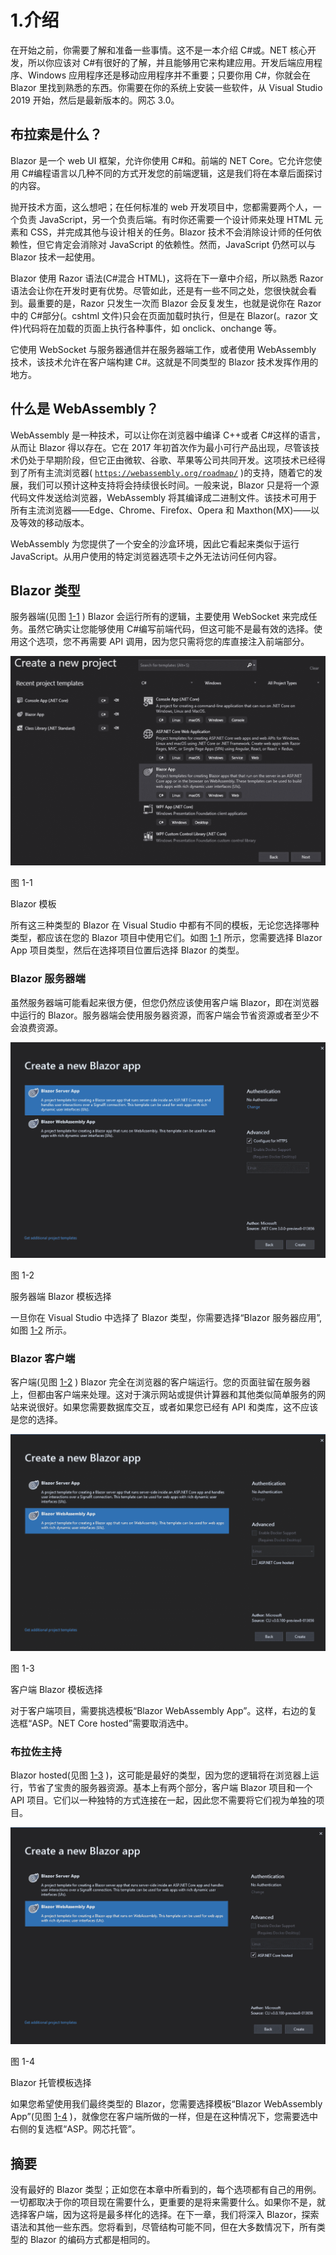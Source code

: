 # 1.介绍

在开始之前，你需要了解和准备一些事情。这不是一本介绍 C#或。NET 核心开发，所以你应该对 C#有很好的了解，并且能够用它来构建应用。开发后端应用程序、Windows 应用程序还是移动应用程序并不重要；只要你用 C#，你就会在 Blazor 里找到熟悉的东西。你需要在你的系统上安装一些软件，从 Visual Studio 2019 开始，然后是最新版本的。网芯 3.0。

## 布拉索是什么？

Blazor 是一个 web UI 框架，允许你使用 C#和。前端的 NET Core。它允许您使用 C#编程语言以几种不同的方式开发您的前端逻辑，这是我们将在本章后面探讨的内容。

抛开技术方面，这么想吧；在任何标准的 web 开发项目中，您都需要两个人，一个负责 JavaScript，另一个负责后端。有时你还需要一个设计师来处理 HTML 元素和 CSS，并完成其他与设计相关的任务。Blazor 技术不会消除设计师的任何依赖性，但它肯定会消除对 JavaScript 的依赖性。然而，JavaScript 仍然可以与 Blazor 技术一起使用。

Blazor 使用 Razor 语法(C#混合 HTML)，这将在下一章中介绍，所以熟悉 Razor 语法会让你在开发时更有优势。尽管如此，还是有一些不同之处，您很快就会看到。最重要的是，Razor 只发生一次而 Blazor 会反复发生，也就是说你在 Razor 中的 C#部分(。cshtml 文件)只会在页面加载时执行，但是在 Blazor(。razor 文件)代码将在加载的页面上执行各种事件，如 onclick、onchange 等。

它使用 WebSocket 与服务器通信并在服务器端工作，或者使用 WebAssembly 技术，该技术允许在客户端构建 C#。这就是不同类型的 Blazor 技术发挥作用的地方。

## 什么是 WebAssembly？

WebAssembly 是一种技术，可以让你在浏览器中编译 C++或者 C#这样的语言，从而让 Blazor 得以存在。它在 2017 年初首次作为最小可行产品出现，尽管该技术仍处于早期阶段，但它正由微软、谷歌、苹果等公司共同开发。这项技术已经得到了所有主流浏览器( [`https://webassembly.org/roadmap/`](https://webassembly.org/roadmap/) )的支持，随着它的发展，我们可以预计这种支持将会持续很长时间。一般来说，Blazor 只是将一个源代码文件发送给浏览器，WebAssembly 将其编译成二进制文件。该技术可用于所有主流浏览器——Edge、Chrome、Firefox、Opera 和 Maxthon(MX)——以及等效的移动版本。

WebAssembly 为您提供了一个安全的沙盒环境，因此它看起来类似于运行 JavaScript。从用户使用的特定浏览器选项卡之外无法访问任何内容。

## Blazor 类型

服务器端(见图 [1-1](#Fig1) ) Blazor 会运行所有的逻辑，主要使用 WebSocket 来完成任务。虽然它确实让您能够使用 C#编写前端代码，但这可能不是最有效的选择。使用这个选项，您不再需要 API 调用，因为您只需将您的库直接注入前端部分。

![img/487978_1_En_1_Fig1_HTML.jpg](img/487978_1_En_1_Fig1_HTML.jpg)

图 1-1

Blazor 模板

所有这三种类型的 Blazor 在 Visual Studio 中都有不同的模板，无论您选择哪种类型，都应该在您的 Blazor 项目中使用它们。如图 [1-1](#Fig1) 所示，您需要选择 Blazor App 项目类型，然后在选择项目位置后选择 Blazor 的类型。

### Blazor 服务器端

虽然服务器端可能看起来很方便，但您仍然应该使用客户端 Blazor，即在浏览器中运行的 Blazor。服务器端会使用服务器资源，而客户端会节省资源或者至少不会浪费资源。

![img/487978_1_En_1_Fig2_HTML.jpg](img/487978_1_En_1_Fig2_HTML.jpg)

图 1-2

服务器端 Blazor 模板选择

一旦你在 Visual Studio 中选择了 Blazor 类型，你需要选择“Blazor 服务器应用”,如图 [1-2](#Fig2) 所示。

### Blazor 客户端

客户端(见图 [1-2](#Fig2) ) Blazor 完全在浏览器的客户端运行。您的页面驻留在服务器上，但都由客户端来处理。这对于演示网站或提供计算器和其他类似简单服务的网站来说很好。如果您需要数据库交互，或者如果您已经有 API 和类库，这不应该是您的选择。

![img/487978_1_En_1_Fig3_HTML.jpg](img/487978_1_En_1_Fig3_HTML.jpg)

图 1-3

客户端 Blazor 模板选择

对于客户端项目，需要挑选模板“Blazor WebAssembly App”。这样，右边的复选框“ASP。NET Core hosted”需要取消选中。

### 布拉佐主持

Blazor hosted(见图 [1-3](#Fig3) )，这可能是最好的类型，因为您的逻辑将在浏览器上运行，节省了宝贵的服务器资源。基本上有两个部分，客户端 Blazor 项目和一个 API 项目。它们以一种独特的方式连接在一起，因此您不需要将它们视为单独的项目。

![img/487978_1_En_1_Fig4_HTML.jpg](img/487978_1_En_1_Fig4_HTML.jpg)

图 1-4

Blazor 托管模板选择

如果您希望使用我们最终类型的 Blazor，您需要选择模板“Blazor WebAssembly App”(见图 [1-4](#Fig4) )，就像您在客户端所做的一样，但是在这种情况下，您需要选中右侧的复选框“ASP。网芯托管”。

## 摘要

没有最好的 Blazor 类型；正如您在本章中所看到的，每个选项都有自己的用例。一切都取决于你的项目现在需要什么，更重要的是将来需要什么。如果你不是，就选择客户端，因为这将是最多样化的选择。在下一章，我们将深入 Blazor，探索语法和其他一些东西。您将看到，尽管结构可能不同，但在大多数情况下，所有类型的 Blazor 的编码方式都是相同的。